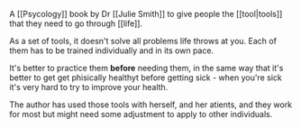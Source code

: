 A [[Psycology]] book by Dr [[Julie Smith]] to give people the [[tool|tools]] that they need to go through [[life]].

As a set of tools, it doesn't solve all problems life throws at you. Each of them has to be trained individually and in its own pace.

It's better to practice them **before** needing them, in the same way that it's better to get get phisically healthyt before getting sick - when you're sick it's very hard to try to improve your health.

The author has used those tools with herself, and her atients, and they work for most but might need some adjustment to apply to other individuals.